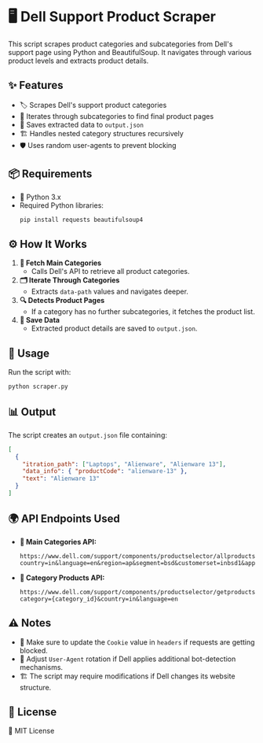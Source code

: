 # 🖥️ Dell Support Product Scraper

This script scrapes product categories and subcategories from Dell's support page using Python and BeautifulSoup. It navigates through various product levels and extracts product details.

## ✨ Features
- 🏷️ Scrapes Dell's support product categories
- 🔄 Iterates through subcategories to find final product pages
- 💾 Saves extracted data to `output.json`
- 🏗️ Handles nested category structures recursively
- 🛡️ Uses random user-agents to prevent blocking

## 📦 Requirements
- 🐍 Python 3.x
- Required Python libraries:
  ```bash
  pip install requests beautifulsoup4
  ```

## ⚙️ How It Works
1. **📂 Fetch Main Categories**
   - Calls Dell's API to retrieve all product categories.
2. **🗂️ Iterate Through Categories**
   - Extracts `data-path` values and navigates deeper.
3. **🔍 Detects Product Pages**
   - If a category has no further subcategories, it fetches the product list.
4. **📄 Save Data**
   - Extracted product details are saved to `output.json`.

## 🚀 Usage
Run the script with:
```bash
python scraper.py
```

## 📊 Output
The script creates an `output.json` file containing:
```json
[
  {
    "itration_path": ["Laptops", "Alienware", "Alienware 13"],
    "data_info": { "productCode": "alienware-13" },
    "text": "Alienware 13"
  }
]
```

## 🌍 API Endpoints Used
- **🔗 Main Categories API:**
  ```
  https://www.dell.com/support/components/productselector/allproducts?country=in&language=en&region=ap&segment=bsd&customerset=inbsd1&appName=incidents&version=v2
  ```
- **📡 Category Products API:**
  ```
  https://www.dell.com/support/components/productselector/getproducts?category={category_id}&country=in&language=en
  ```

## ⚠️ Notes
- 🔄 Make sure to update the `Cookie` value in `headers` if requests are getting blocked.
- 🔀 Adjust `User-Agent` rotation if Dell applies additional bot-detection mechanisms.
- 🏗️ The script may require modifications if Dell changes its website structure.

## 📜 License
📝 MIT License

